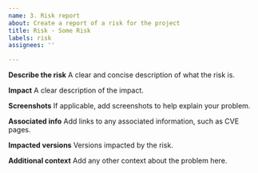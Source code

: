 ```yaml
---
name: 3. Risk report
about: Create a report of a risk for the project
title: Risk - Some Risk
labels: risk
assignees: ''

---
```


**Describe the risk**
A clear and concise description of what the risk is.

**Impact**
A clear description of the impact.

**Screenshots**
If applicable, add screenshots to help explain your problem.

**Associated info**
Add links to any associated information, such as CVE pages.

**Impacted versions**
Versions impacted by the risk.

**Additional context**
Add any other context about the problem here.
